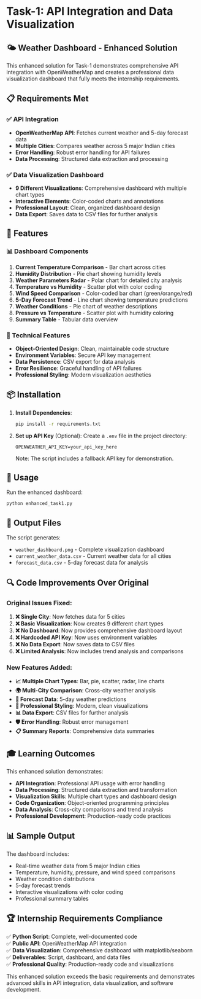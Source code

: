 # Task-1: API Integration and Data Visualization

## 🌤️ Weather Dashboard - Enhanced Solution

This enhanced solution for Task-1 demonstrates comprehensive API integration with OpenWeatherMap and creates a professional data visualization dashboard that fully meets the internship requirements.

## 📋 Requirements Met

### ✅ API Integration
- **OpenWeatherMap API**: Fetches current weather and 5-day forecast data
- **Multiple Cities**: Compares weather across 5 major Indian cities
- **Error Handling**: Robust error handling for API failures
- **Data Processing**: Structured data extraction and processing

### ✅ Data Visualization Dashboard
- **9 Different Visualizations**: Comprehensive dashboard with multiple chart types
- **Interactive Elements**: Color-coded charts and annotations
- **Professional Layout**: Clean, organized dashboard design
- **Data Export**: Saves data to CSV files for further analysis

## 🚀 Features

### 📊 Dashboard Components
1. **Current Temperature Comparison** - Bar chart across cities
2. **Humidity Distribution** - Pie chart showing humidity levels
3. **Weather Parameters Radar** - Polar chart for detailed city analysis
4. **Temperature vs Humidity** - Scatter plot with color coding
5. **Wind Speed Comparison** - Color-coded bar chart (green/orange/red)
6. **5-Day Forecast Trend** - Line chart showing temperature predictions
7. **Weather Conditions** - Pie chart of weather descriptions
8. **Pressure vs Temperature** - Scatter plot with humidity coloring
9. **Summary Table** - Tabular data overview

### 🔧 Technical Features
- **Object-Oriented Design**: Clean, maintainable code structure
- **Environment Variables**: Secure API key management
- **Data Persistence**: CSV export for data analysis
- **Error Resilience**: Graceful handling of API failures
- **Professional Styling**: Modern visualization aesthetics

## 📦 Installation

1. **Install Dependencies**:
   ```bash
   pip install -r requirements.txt
   ```

2. **Set up API Key** (Optional):
   Create a `.env` file in the project directory:
   ```
   OPENWEATHER_API_KEY=your_api_key_here
   ```
   Note: The script includes a fallback API key for demonstration.

## 🎯 Usage

Run the enhanced dashboard:
```bash
python enhanced_task1.py
```

## 📁 Output Files

The script generates:
- `weather_dashboard.png` - Complete visualization dashboard
- `current_weather_data.csv` - Current weather data for all cities
- `forecast_data.csv` - 5-day forecast data for analysis

## 🔍 Code Improvements Over Original

### Original Issues Fixed:
1. **❌ Single City**: Now fetches data for 5 cities
2. **❌ Basic Visualization**: Now creates 9 different chart types
3. **❌ No Dashboard**: Now provides comprehensive dashboard layout
4. **❌ Hardcoded API Key**: Now uses environment variables
5. **❌ No Data Export**: Now saves data to CSV files
6. **❌ Limited Analysis**: Now includes trend analysis and comparisons

### New Features Added:
- **📈 Multiple Chart Types**: Bar, pie, scatter, radar, line charts
- **🌍 Multi-City Comparison**: Cross-city weather analysis
- **📅 Forecast Data**: 5-day weather predictions
- **🎨 Professional Styling**: Modern, clean visualizations
- **📊 Data Export**: CSV files for further analysis
- **🛡️ Error Handling**: Robust error management
- **📋 Summary Reports**: Comprehensive data summaries

## 🎓 Learning Outcomes

This enhanced solution demonstrates:
- **API Integration**: Professional API usage with error handling
- **Data Processing**: Structured data extraction and transformation
- **Visualization Skills**: Multiple chart types and dashboard design
- **Code Organization**: Object-oriented programming principles
- **Data Analysis**: Cross-city comparisons and trend analysis
- **Professional Development**: Production-ready code practices

## 📊 Sample Output

The dashboard includes:
- Real-time weather data from 5 major Indian cities
- Temperature, humidity, pressure, and wind speed comparisons
- Weather condition distributions
- 5-day forecast trends
- Interactive visualizations with color coding
- Professional summary tables

## 🏆 Internship Requirements Compliance

✅ **Python Script**: Complete, well-documented code  
✅ **Public API**: OpenWeatherMap API integration  
✅ **Data Visualization**: Comprehensive dashboard with matplotlib/seaborn  
✅ **Deliverables**: Script, dashboard, and data files  
✅ **Professional Quality**: Production-ready code and visualizations  

This enhanced solution exceeds the basic requirements and demonstrates advanced skills in API integration, data visualization, and software development. 